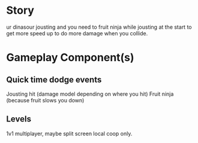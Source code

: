 





# Story
ur dinasour jousting and you need to fruit ninja while jousting at the start to get more speed up to do more damage when you collide.




# Gameplay Component(s)
## Quick time dodge events
Jousting hit (damage model depending on where you hit)
Fruit ninja (because fruit slows you down)

## Levels
1v1 multiplayer, maybe split screen local coop only.
